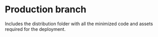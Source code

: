 # Production branch 
Includes the distribution folder with all the minimized code and assets required for the deployment.
